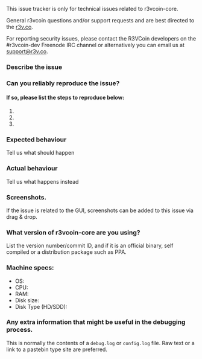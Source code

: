<!--- Remove sections that do not apply -->

This issue tracker is only for technical issues related to r3vcoin-core.

General r3vcoin questions and/or support requests and are best directed to the [r3v.co](https://r3v.co/).

For reporting security issues, please contact the R3VCoin developers on the #r3vcoin-dev Freenode IRC channel or alternatively you can email us at support@r3v.co.

### Describe the issue

### Can you reliably reproduce the issue?
#### If so, please list the steps to reproduce below:
1.
2.
3.

### Expected behaviour
Tell us what should happen

### Actual behaviour
Tell us what happens instead

### Screenshots.
If the issue is related to the GUI, screenshots can be added to this issue via drag & drop.

### What version of r3vcoin-core are you using?
List the version number/commit ID, and if it is an official binary, self compiled or a distribution package such as PPA.

### Machine specs:
- OS:
- CPU:
- RAM:
- Disk size:
- Disk Type (HD/SDD):

### Any extra information that might be useful in the debugging process.
This is normally the contents of a `debug.log` or `config.log` file. Raw text or a link to a pastebin type site are preferred.
